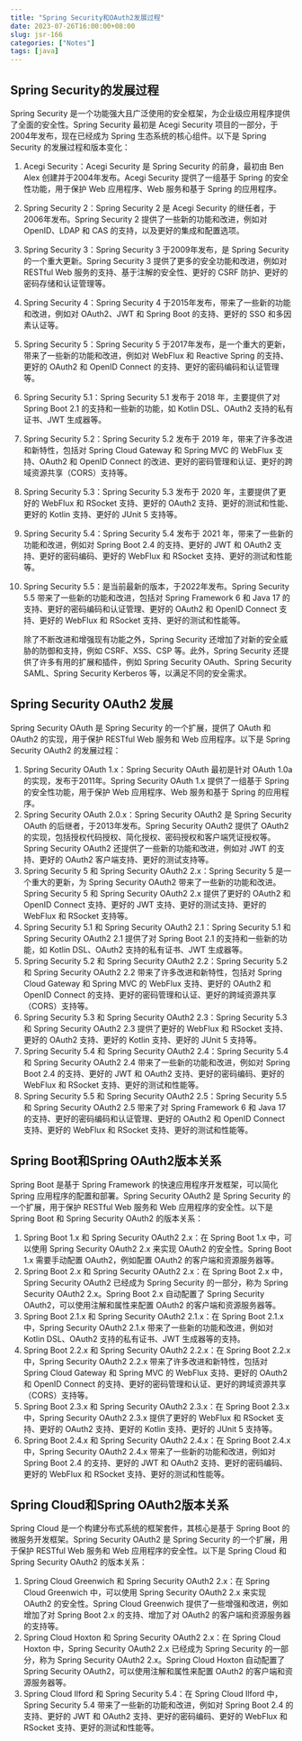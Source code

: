 ```yaml
---
title: "Spring Security和OAuth2发展过程"
date: 2023-07-26T16:00:00+08:00
slug: jsr-166
categories: ["Notes"]
tags: [java]
---
```




## Spring Security的发展过程

Spring Security 是一个功能强大且广泛使用的安全框架，为企业级应用程序提供了全面的安全性。Spring Security 最初是 Acegi Security 项目的一部分，于2004年发布，现在已经成为 Spring 生态系统的核心组件。以下是 Spring Security 的发展过程和版本变化：

1. Acegi Security：Acegi Security 是 Spring Security 的前身，最初由 Ben Alex 创建并于2004年发布。Acegi Security 提供了一组基于 Spring 的安全性功能，用于保护 Web 应用程序、Web 服务和基于 Spring 的应用程序。

2. Spring Security 2：Spring Security 2 是 Acegi Security 的继任者，于2006年发布。Spring Security 2 提供了一些新的功能和改进，例如对 OpenID、LDAP 和 CAS 的支持，以及更好的集成和配置选项。

3. Spring Security 3：Spring Security 3 于2009年发布，是 Spring Security 的一个重大更新。Spring Security 3 提供了更多的安全功能和改进，例如对 RESTful Web 服务的支持、基于注解的安全性、更好的 CSRF 防护、更好的密码存储和认证管理等。

4. Spring Security 4：Spring Security 4 于2015年发布，带来了一些新的功能和改进，例如对 OAuth2、JWT 和 Spring Boot 的支持、更好的 SSO 和多因素认证等。

5. Spring Security 5：Spring Security 5 于2017年发布，是一个重大的更新，带来了一些新的功能和改进，例如对 WebFlux 和 Reactive Spring 的支持、更好的 OAuth2 和 OpenID Connect 的支持、更好的密码编码和认证管理等。

6. Spring Security 5.1：Spring Security 5.1 发布于 2018 年，主要提供了对 Spring Boot 2.1 的支持和一些新的功能，如 Kotlin DSL、OAuth2 支持的私有证书、JWT 生成器等。

7. Spring Security 5.2：Spring Security 5.2 发布于 2019 年，带来了许多改进和新特性，包括对 Spring Cloud Gateway 和 Spring MVC 的 WebFlux 支持、OAuth2 和 OpenID Connect 的改进、更好的密码管理和认证、更好的跨域资源共享（CORS）支持等。

8. Spring Security 5.3：Spring Security 5.3 发布于 2020 年，主要提供了更好的 WebFlux 和 RSocket 支持、更好的 OAuth2 支持、更好的测试和性能、更好的 Kotlin 支持、更好的 JUnit 5 支持等。

9. Spring Security 5.4：Spring Security 5.4 发布于 2021 年，带来了一些新的功能和改进，例如对 Spring Boot 2.4 的支持、更好的 JWT 和 OAuth2 支持、更好的密码编码、更好的 WebFlux 和 RSocket 支持、更好的测试和性能等。

10. Spring Security 5.5：是当前最新的版本，于2022年发布。Spring Security 5.5 带来了一些新的功能和改进，包括对 Spring Framework 6 和 Java 17 的支持、更好的密码编码和认证管理、更好的 OAuth2 和 OpenID Connect 支持、更好的 WebFlux 和 RSocket 支持、更好的测试和性能等。

    除了不断改进和增强现有功能之外，Spring Security 还增加了对新的安全威胁的防御和支持，例如 CSRF、XSS、CSP 等。此外，Spring Security 还提供了许多有用的扩展和插件，例如 Spring Security OAuth、Spring Security SAML、Spring Security Kerberos 等，以满足不同的安全需求。

## Spring Security OAuth2 发展

Spring Security OAuth 是 Spring Security 的一个扩展，提供了 OAuth 和 OAuth2 的实现，用于保护 RESTful Web 服务和 Web 应用程序。以下是 Spring Security OAuth2 的发展过程：

1. Spring Security OAuth 1.x：Spring Security OAuth 最初是针对 OAuth 1.0a 的实现，发布于2011年。Spring Security OAuth 1.x 提供了一组基于 Spring 的安全性功能，用于保护 Web 应用程序、Web 服务和基于 Spring 的应用程序。
2. Spring Security OAuth 2.0.x：Spring Security OAuth2 是 Spring Security OAuth 的后继者，于2013年发布。Spring Security OAuth2 提供了 OAuth2 的实现，包括授权代码授权、简化授权、密码授权和客户端凭证授权等。Spring Security OAuth2 还提供了一些新的功能和改进，例如对 JWT 的支持、更好的 OAuth2 客户端支持、更好的测试支持等。
3. Spring Security 5 和 Spring Security OAuth2 2.x：Spring Security 5 是一个重大的更新，为 Spring Security OAuth2 带来了一些新的功能和改进。Spring Security 5 和 Spring Security OAuth2 2.x 提供了更好的 OAuth2 和 OpenID Connect 支持、更好的 JWT 支持、更好的测试支持、更好的 WebFlux 和 RSocket 支持等。
4. Spring Security 5.1 和 Spring Security OAuth2 2.1：Spring Security 5.1 和 Spring Security OAuth2 2.1 提供了对 Spring Boot 2.1 的支持和一些新的功能，如 Kotlin DSL、OAuth2 支持的私有证书、JWT 生成器等。
5. Spring Security 5.2 和 Spring Security OAuth2 2.2：Spring Security 5.2 和 Spring Security OAuth2 2.2 带来了许多改进和新特性，包括对 Spring Cloud Gateway 和 Spring MVC 的 WebFlux 支持、更好的 OAuth2 和 OpenID Connect 的支持、更好的密码管理和认证、更好的跨域资源共享（CORS）支持等。
6. Spring Security 5.3 和 Spring Security OAuth2 2.3：Spring Security 5.3 和 Spring Security OAuth2 2.3 提供了更好的 WebFlux 和 RSocket 支持、更好的 OAuth2 支持、更好的 Kotlin 支持、更好的 JUnit 5 支持等。
7. Spring Security 5.4 和 Spring Security OAuth2 2.4：Spring Security 5.4 和 Spring Security OAuth2 2.4 带来了一些新的功能和改进，例如对 Spring Boot 2.4 的支持、更好的 JWT 和 OAuth2 支持、更好的密码编码、更好的 WebFlux 和 RSocket 支持、更好的测试和性能等。
8. Spring Security 5.5 和 Spring Security OAuth2 2.5：Spring Security 5.5 和 Spring Security OAuth2 2.5 带来了对 Spring Framework 6 和 Java 17 的支持、更好的密码编码和认证管理、更好的 OAuth2 和 OpenID Connect 支持、更好的 WebFlux 和 RSocket 支持、更好的测试和性能等。



## Spring Boot和Spring OAuth2版本关系

Spring Boot 是基于 Spring Framework 的快速应用程序开发框架，可以简化 Spring 应用程序的配置和部署。Spring Security OAuth2 是 Spring Security 的一个扩展，用于保护 RESTful Web 服务和 Web 应用程序的安全性。以下是 Spring Boot 和 Spring Security OAuth2 的版本关系：

1. Spring Boot 1.x 和 Spring Security OAuth2 2.x：在 Spring Boot 1.x 中，可以使用 Spring Security OAuth2 2.x 来实现 OAuth2 的安全性。Spring Boot 1.x 需要手动配置 OAuth2，例如配置 OAuth2 的客户端和资源服务器等。
2. Spring Boot 2.x 和 Spring Security OAuth2 2.x：在 Spring Boot 2.x 中，Spring Security OAuth2 已经成为 Spring Security 的一部分，称为 Spring Security OAuth2 2.x。Spring Boot 2.x 自动配置了 Spring Security OAuth2，可以使用注解和属性来配置 OAuth2 的客户端和资源服务器等。
3. Spring Boot 2.1.x 和 Spring Security OAuth2 2.1.x：在 Spring Boot 2.1.x 中，Spring Security OAuth2 2.1.x 带来了一些新的功能和改进，例如对 Kotlin DSL、OAuth2 支持的私有证书、JWT 生成器等的支持。
4. Spring Boot 2.2.x 和 Spring Security OAuth2 2.2.x：在 Spring Boot 2.2.x 中，Spring Security OAuth2 2.2.x 带来了许多改进和新特性，包括对 Spring Cloud Gateway 和 Spring MVC 的 WebFlux 支持、更好的 OAuth2 和 OpenID Connect 的支持、更好的密码管理和认证、更好的跨域资源共享（CORS）支持等。
5. Spring Boot 2.3.x 和 Spring Security OAuth2 2.3.x：在 Spring Boot 2.3.x 中，Spring Security OAuth2 2.3.x 提供了更好的 WebFlux 和 RSocket 支持、更好的 OAuth2 支持、更好的 Kotlin 支持、更好的 JUnit 5 支持等。
6. Spring Boot 2.4.x 和 Spring Security OAuth2 2.4.x：在 Spring Boot 2.4.x 中，Spring Security OAuth2 2.4.x 带来了一些新的功能和改进，例如对 Spring Boot 2.4 的支持、更好的 JWT 和 OAuth2 支持、更好的密码编码、更好的 WebFlux 和 RSocket 支持、更好的测试和性能等。



## Spring Cloud和Spring OAuth2版本关系

Spring Cloud 是一个构建分布式系统的框架套件，其核心是基于 Spring Boot 的微服务开发框架。Spring Security OAuth2 是 Spring Security 的一个扩展，用于保护 RESTful Web 服务和 Web 应用程序的安全性。以下是 Spring Cloud 和 Spring Security OAuth2 的版本关系：

1. Spring Cloud Greenwich 和 Spring Security OAuth2 2.x：在 Spring Cloud Greenwich 中，可以使用 Spring Security OAuth2 2.x 来实现 OAuth2 的安全性。Spring Cloud Greenwich 提供了一些增强和改进，例如增加了对 Spring Boot 2.x 的支持、增加了对 OAuth2 的客户端和资源服务器的支持等。
2. Spring Cloud Hoxton 和 Spring Security OAuth2 2.x：在 Spring Cloud Hoxton 中，Spring Security OAuth2 2.x 已经成为 Spring Security 的一部分，称为 Spring Security OAuth2 2.x。Spring Cloud Hoxton 自动配置了 Spring Security OAuth2，可以使用注解和属性来配置 OAuth2 的客户端和资源服务器等。
3. Spring Cloud Ilford 和 Spring Security 5.4：在 Spring Cloud Ilford 中，Spring Security 5.4 带来了一些新的功能和改进，例如对 Spring Boot 2.4 的支持、更好的 JWT 和 OAuth2 支持、更好的密码编码、更好的 WebFlux 和 RSocket 支持、更好的测试和性能等。
